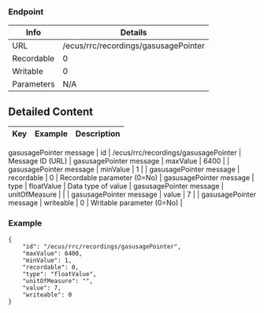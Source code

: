 # 



### Endpoint

| Info  | Details |
| ------------- | ------------- |
| URL   | /ecus/rrc/recordings/gasusagePointer   |
| Recordable   | 0   |
| Writable   | 0   |
| Parameters  | N/A  |

## Detailed Content

|  Key  | Example | Description |
| ------------- | :------: | ------------- |
gasusagePointer message
|  id | /ecus/rrc/recordings/gasusagePointer | Message ID (URL) |
gasusagePointer message
|  maxValue | 6400 |  |
gasusagePointer message
|  minValue | 1 |  |
gasusagePointer message
|  recordable | 0 | Recordable parameter (0=No) |
gasusagePointer message
|  type | floatValue | Data type of value |
gasusagePointer message
|  unitOfMeasure |  |  |
gasusagePointer message
|  value | 7 |  |
gasusagePointer message
|  writeable | 0 | Writable parameter (0=No) |

### Example
```
{
    "id": "/ecus/rrc/recordings/gasusagePointer",
    "maxValue": 6400,
    "minValue": 1,
    "recordable": 0,
    "type": "floatValue",
    "unitOfMeasure": "",
    "value": 7,
    "writeable": 0
}
```
